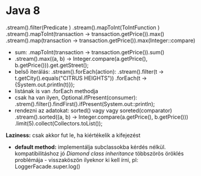 # Java 8
.stream().filter(Predicate )
.stream().mapToInt(ToIntFunction )
.stream().mapToInt(transaction -> transaction.getPrice()).max()
.stream().map(transaction -> transaction.getPrice()).max(Integer::compare)

* sum: .mapToInt(transaction -> transaction.getPrice()).sum()
* .stream().max((a, b) -> Integer.compare(a.getPrice(), b.getPrice())).get.getStreet();
* belső iterálás: .stream().forEach(action):
.stream().filter(t -> t.getCity().equals("CITRUS HEIGHTS"))
.forEach(t -> {System.out.println(t)});
* listának is van .forEach methodja
* csak ha van ilyen, Optional.ifPresent(consumer):
.strem().filter().findFirst().ifPresent(System.out::println);
* rendezni az adatokat: sorted() vagy vagy soreted(comparator)
.stream().sorted((a, b) -> Integer.compare(a.getPrice(), b.getPrice()))
.limit(5).collect(Collectors.toList());

**Laziness:** csak akkor fut le, ha kiértékelik a kifejezést

* __default method:__ implementálja subclassokba kérdés nélkül.
kompatibilitáshoz jó
_Diamond class inheritance_ többszörös öröklés problémája - visszaköszön
ilyeknor ki kell írni, pl: LoggerFacade.super.log()




